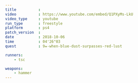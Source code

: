 ```yaml
---
title          :
video          : https://www.youtube.com/embed/Q1PXyMs-LkU
video_type     : youtube
run_type       : freestyle
platform       : ps4
patch_version  :
date           : 2018-10-06
time           : 04'26"03
quest          : 9★-when-blue-dust-surpasses-red-lust

runners:
    - tsc

weapons:
    - hammer
---
```

